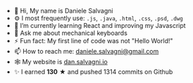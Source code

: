 - 👋 Hi, My name is Daniele Salvagni
- ⚙️ I most frequently use: `.js`, `.java`, `.html`, `.css`, `.psd`, `.dwg`
- 🌱 I’m currently learning React and improving my Javascript
- 💬 Ask me about mechanical keyboards
- ⚡ Fun fact: My first line of code was not "Hello World!"
- 📫 How to reach me: daniele.salvagni@gmail.com
- 🕸️ My website is [dan.salvagni.io](https://dan.salvagni.io)
- ✨ I earned **130** ★ and pushed 1314 commits on Github
